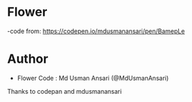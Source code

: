 # Flower
-code from: https://codepen.io/mdusmanansari/pen/BamepLe

# Author
- Flower Code : Md Usman Ansari (@MdUsmanAnsari)

Thanks to codepan and mdusmanansari

